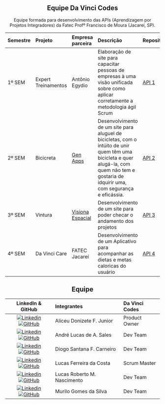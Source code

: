 <div align="center">

## Equipe Da Vinci Codes

Equipe formada para desenvolvimento das APIs (Aprendizagem por Projetos Integradores) da Fatec Profº Francisco de Moura (Jacareí, SP).

| Semestre | Projeto                                                                  | Empresa parceira                               | Descrição                                                                                                                                                                                                             | Repositórios                                                                                                                                                                                                                                                                                                                                                                                                                                                                                                                                                       |
| :------- | :----------------------------------------------------------------------- | :--------------------------------------------- | :-------------------------------------------------------------------------------------------------------------------------------------------------------------------------------------------------------------------- | :----------------------------------------------------------------------------------------------------------------------------------------------------------------------------------------------------------------------------------------------------------------------------------------------------------------------------------------------------------------------------------------------------------------------------------------------------------------------------------------------------------------------------------------------------------------- |
| 1º SEM   | Expert Treinamentos| Antônio Egydio | Elaboração de site para capacitar pessoas de empresas à uma visão unificada sobre como aplicar corretamente a metodologia ágil Scrum | [API 1](https://github.com/Our-time-Fatec/Expert-Treinamentos- )                                       
| 2º SEM   | Bicicreta | [Gen Apps](http://genapps.com.br/) | Desenvolvimento de um site para aluguel de bicicletas, com o intúito de unir quem têm uma bicicleta e quer alugá-la, com quem não tem e gostaria de idquirir uma, com segurança e eficássia. | [API 2](https://github.com/Our-time-Fatec/API-2023_2-Documentacao)|
| 3º SEM   | Vintura | [Visiona Espacial](https://visionaespacial.com/) | Desenvolvimento de um site para poder checar o andamento dos projetos | [API 3](https://github.com/Our-time-Fatec/API-2024_1-Documentacao)|
| 4º SEM   | Da Vinci Care | FATEC Jacareí| Desenvolvimento de um Aplicativo para acompanhar as dietas e metas caloricas do usuário | [API 4](https://github.com/Our-time-Fatec/API-2024_2-Documentacao)|

<div align="center">

## Equipe

|                                                                                                                                                LinkedIn & GitHub                                                                                                                                                | Integrantes                  | Da Vinci Codes | 
| :-------------------------------------------------------------------------------------------------------------------------------------------------------------------------------------------------------------------------------------------------------------------------------------------------------------: | :--------------------------  | :------------ | 
[![Linkedin](https://img.shields.io/badge/Linkedin-blue?style=flat-square&logo=Linkedin&logoColor=white)](https://www.linkedin.com/in/aliceujunior/) [![GitHub](https://img.shields.io/badge/GitHub-111217?style=flat-square&logo=github&logoColor=white)](https://github.com/AliceuJunior)            | Aliceu Donizete F. Junior    | Product Owner |
|           [![Linkedin](https://img.shields.io/badge/Linkedin-blue?style=flat-square&logo=Linkedin&logoColor=white)](#) [![GitHub](https://img.shields.io/badge/GitHub-111217?style=flat-square&logo=github&logoColor=white)](https://github.com/andreluke)               | André Lucas de A. Sales      | Dev Team      |
|             [![Linkedin](https://img.shields.io/badge/Linkedin-blue?style=flat-square&logo=Linkedin&logoColor=white)](https://www.linkedin.com/in/diogo-santana-592621263/) [![GitHub](https://img.shields.io/badge/GitHub-111217?style=flat-square&logo=github&logoColor=white)](https://github.com/diogosfc)              | Diogo Santana F. Carneiro    | Dev Team      |
|         [![Linkedin](https://img.shields.io/badge/Linkedin-blue?style=flat-square&logo=Linkedin&logoColor=white)]([https://www.linkedin.com/in/larissa-candido-70b199298](https://www.linkedin.com/in/lucascostadwn/)) [![GitHub](https://img.shields.io/badge/GitHub-111217?style=flat-square&logo=github&logoColor=white)](https://github.com/lucasdwn)           | Lucas Ferreira da Costa        | Scrum Master      |
|      [![Linkedin](https://img.shields.io/badge/Linkedin-blue?style=flat-square&logo=Linkedin&logoColor=white)](#) [![GitHub](https://img.shields.io/badge/GitHub-111217?style=flat-square&logo=github&logoColor=white)](https://github.com/LucasRbnc)              | Lucas Roberto M. Nascimento  | Dev Team     |
|         [![Linkedin](https://img.shields.io/badge/Linkedin-blue?style=flat-square&logo=Linkedin&logoColor=white)](https://www.linkedin.com/in/luiz-nascimento-4404b6119) [![GitHub](https://img.shields.io/badge/GitHub-111217?style=flat-square&logo=github&logoColor=white)](https://github.com/MuriloGGSilva)           | Murilo Gomes da Silva        | Dev Team      |

